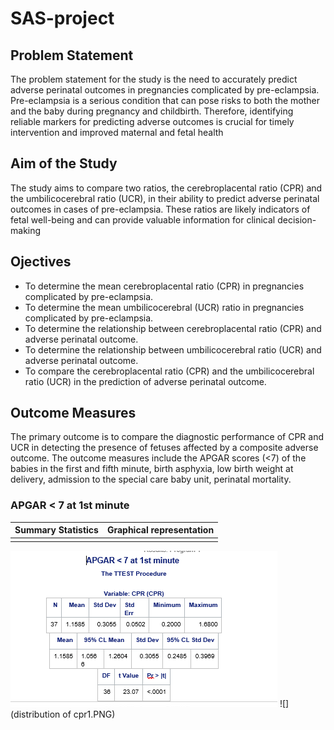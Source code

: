 # SAS-project
## Problem Statement
The problem statement for the study is the need to accurately predict adverse perinatal outcomes in pregnancies complicated by pre-eclampsia. Pre-eclampsia is a serious condition that can pose risks to both the mother and the baby during pregnancy and childbirth. Therefore, identifying reliable markers for predicting adverse outcomes is crucial for timely intervention and improved maternal and fetal health

## Aim of the Study
The study aims to compare two ratios, the cerebroplacental ratio (CPR) and the umbilicocerebral ratio (UCR), in their ability to predict adverse perinatal outcomes in cases of pre-eclampsia. These ratios are likely indicators of fetal well-being and can provide valuable information for clinical decision-making

## Ojectives
- To determine the mean cerebroplacental ratio (CPR) in pregnancies complicated by pre-eclampsia.
- To determine the mean umbilicocerebral (UCR) ratio in pregnancies complicated by pre-eclampsia.
- To determine the relationship between cerebroplacental ratio (CPR) and adverse perinatal outcome.
- To determine the relationship between umbilicocerebral ratio (UCR) and adverse perinatal outcome.
- To compare the cerebroplacental ratio (CPR) and the umbilicocerebral ratio (UCR) in the prediction of adverse perinatal outcome.

## Outcome Measures
The primary outcome is to compare the diagnostic performance of CPR and UCR in detecting the presence of fetuses affected by a composite adverse outcome. The outcome measures include the APGAR scores (<7) of the babies in the first and fifth minute, birth asphyxia, low birth weight       at delivery,  admission to the special care baby unit, perinatal mortality.

### APGAR < 7 at 1st minute
Summary Statistics      |      Graphical representation
:----------------------:|:-----------------------------:
                        |
![](cpr1.PNG)              ![](distribution of cpr1.PNG)
